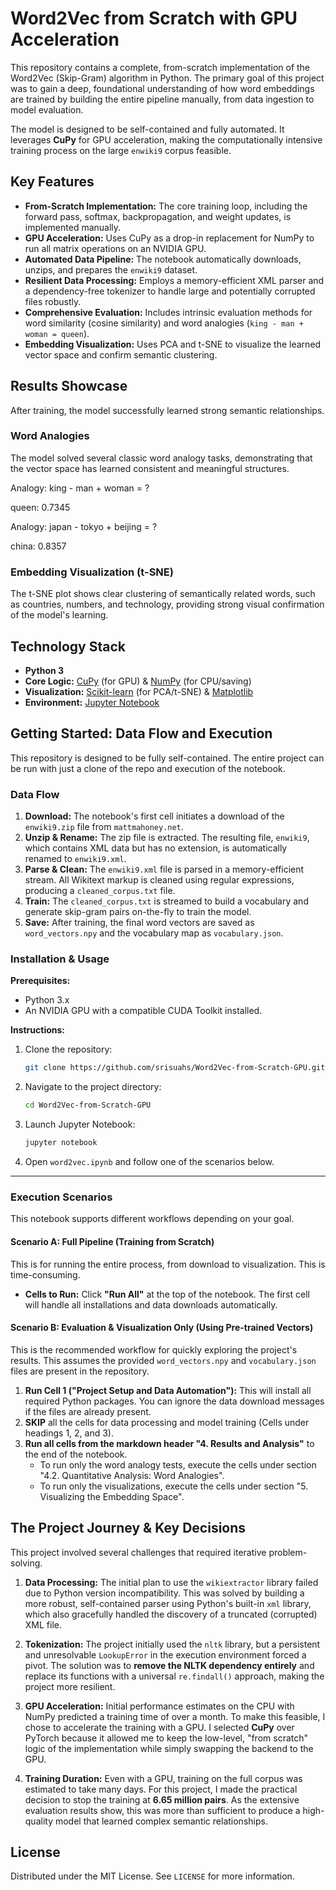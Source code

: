 # Word2Vec from Scratch with GPU Acceleration

This repository contains a complete, from-scratch implementation of the Word2Vec (Skip-Gram) algorithm in Python. The primary goal of this project was to gain a deep, foundational understanding of how word embeddings are trained by building the entire pipeline manually, from data ingestion to model evaluation.

The model is designed to be self-contained and fully automated. It leverages **CuPy** for GPU acceleration, making the computationally intensive training process on the large `enwiki9` corpus feasible.

## Key Features

* **From-Scratch Implementation:** The core training loop, including the forward pass, softmax, backpropagation, and weight updates, is implemented manually.
* **GPU Acceleration:** Uses CuPy as a drop-in replacement for NumPy to run all matrix operations on an NVIDIA GPU.
* **Automated Data Pipeline:** The notebook automatically downloads, unzips, and prepares the `enwiki9` dataset.
* **Resilient Data Processing:** Employs a memory-efficient XML parser and a dependency-free tokenizer to handle large and potentially corrupted files robustly.
* **Comprehensive Evaluation:** Includes intrinsic evaluation methods for word similarity (cosine similarity) and word analogies (`king - man + woman = queen`).
* **Embedding Visualization:** Uses PCA and t-SNE to visualize the learned vector space and confirm semantic clustering.

## Results Showcase

After training, the model successfully learned strong semantic relationships.

### Word Analogies
The model solved several classic word analogy tasks, demonstrating that the vector space has learned consistent and meaningful structures.

Analogy: king - man + woman = ?

queen: 0.7345

Analogy: japan - tokyo + beijing = ?

china: 0.8357

### Embedding Visualization (t-SNE)
The t-SNE plot shows clear clustering of semantically related words, such as countries, numbers, and technology, providing strong visual confirmation of the model's learning.


## Technology Stack

* **Python 3**
* **Core Logic:** [CuPy](https://cupy.dev/) (for GPU) & [NumPy](https://numpy.org/) (for CPU/saving)
* **Visualization:** [Scikit-learn](https://scikit-learn.org/) (for PCA/t-SNE) & [Matplotlib](https://matplotlib.org/)
* **Environment:** [Jupyter Notebook](https://jupyter.org/)

## Getting Started: Data Flow and Execution

This repository is designed to be fully self-contained. The entire project can be run with just a clone of the repo and execution of the notebook.

### Data Flow
1.  **Download:** The notebook's first cell initiates a download of the `enwiki9.zip` file from `mattmahoney.net`.
2.  **Unzip & Rename:** The zip file is extracted. The resulting file, `enwiki9`, which contains XML data but has no extension, is automatically renamed to `enwiki9.xml`.
3.  **Parse & Clean:** The `enwiki9.xml` file is parsed in a memory-efficient stream. All Wikitext markup is cleaned using regular expressions, producing a `cleaned_corpus.txt` file.
4.  **Train:** The `cleaned_corpus.txt` is streamed to build a vocabulary and generate skip-gram pairs on-the-fly to train the model.
5.  **Save:** After training, the final word vectors are saved as `word_vectors.npy` and the vocabulary map as `vocabulary.json`.

### Installation & Usage

**Prerequisites:**
* Python 3.x
* An NVIDIA GPU with a compatible CUDA Toolkit installed.

**Instructions:**
1.  Clone the repository:
    ```sh
    git clone https://github.com/srisuahs/Word2Vec-from-Scratch-GPU.git
    ```
2.  Navigate to the project directory:
    ```sh
    cd Word2Vec-from-Scratch-GPU
    ```
3.  Launch Jupyter Notebook:
    ```sh
    jupyter notebook
    ```
4.  Open `word2vec.ipynb` and follow one of the scenarios below.

---
### **Execution Scenarios**

This notebook supports different workflows depending on your goal.

#### Scenario A: Full Pipeline (Training from Scratch)
This is for running the entire process, from download to visualization. This is time-consuming.

* **Cells to Run:** Click **"Run All"** at the top of the notebook. The first cell will handle all installations and data downloads automatically.

#### Scenario B: Evaluation & Visualization Only (Using Pre-trained Vectors)
This is the recommended workflow for quickly exploring the project's results. This assumes the provided `word_vectors.npy` and `vocabulary.json` files are present in the repository.

1.  **Run Cell 1 ("Project Setup and Data Automation"):** This will install all required Python packages. You can ignore the data download messages if the files are already present.
2.  **SKIP** all the cells for data processing and model training (Cells under headings 1, 2, and 3).
3.  **Run all cells from the markdown header "4. Results and Analysis"** to the end of the notebook.
    * To run only the word analogy tests, execute the cells under section "4.2. Quantitative Analysis: Word Analogies".
    * To run only the visualizations, execute the cells under section "5. Visualizing the Embedding Space".

## The Project Journey & Key Decisions

This project involved several challenges that required iterative problem-solving.

1.  **Data Processing:** The initial plan to use the `wikiextractor` library failed due to Python version incompatibility. This was solved by building a more robust, self-contained parser using Python's built-in `xml` library, which also gracefully handled the discovery of a truncated (corrupted) XML file.

2.  **Tokenization:** The project initially used the `nltk` library, but a persistent and unresolvable `LookupError` in the execution environment forced a pivot. The solution was to **remove the NLTK dependency entirely** and replace its functions with a universal `re.findall()` approach, making the project more resilient.

3.  **GPU Acceleration:** Initial performance estimates on the CPU with NumPy predicted a training time of over a month. To make this feasible, I chose to accelerate the training with a GPU. I selected **CuPy** over PyTorch because it allowed me to keep the low-level, "from scratch" logic of the implementation while simply swapping the backend to the GPU.

4.  **Training Duration:** Even with a GPU, training on the full corpus was estimated to take many days. For this project, I made the practical decision to stop the training at **6.65 million pairs**. As the extensive evaluation results show, this was more than sufficient to produce a high-quality model that learned complex semantic relationships.

## License

Distributed under the MIT License. See `LICENSE` for more information.
